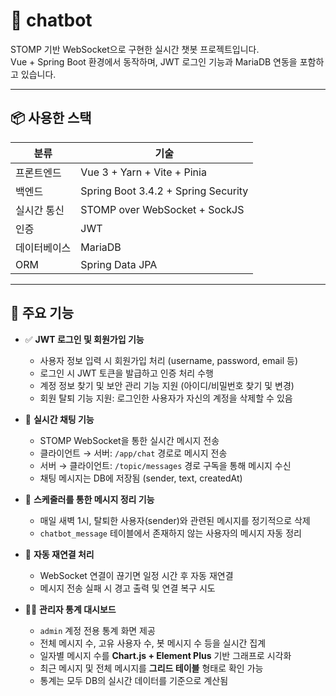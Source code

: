 # 💬 chatbot

STOMP 기반 WebSocket으로 구현한 실시간 챗봇 프로젝트입니다.  
Vue + Spring Boot 환경에서 동작하며, JWT 로그인 기능과 MariaDB 연동을 포함하고 있습니다.

---

## 📦 사용한 스택

| 분류         | 기술                                |
|--------------|--------------------------------------|
| 프론트엔드   | Vue 3 + Yarn + Vite + Pinia          |
| 백엔드       | Spring Boot 3.4.2 + Spring Security  |
| 실시간 통신  | STOMP over WebSocket + SockJS       |
| 인증         | JWT                                  |
| 데이터베이스 | MariaDB                              |
| ORM          | Spring Data JPA                      |

---

## 🔐 주요 기능

- ✅ **JWT 로그인 및 회원가입 기능**
  - 사용자 정보 입력 시 회원가입 처리 (username, password, email 등)
  - 로그인 시 JWT 토큰을 발급하고 인증 처리 수행
  - 계정 정보 찾기 및 보안 관리 기능 지원 (아이디/비밀번호 찾기 및 변경)
  - 회원 탈퇴 기능 지원: 로그인한 사용자가 자신의 계정을 삭제할 수 있음

- 💬 **실시간 채팅 기능**
  - STOMP WebSocket을 통한 실시간 메시지 전송
  - 클라이언트 → 서버: `/app/chat` 경로로 메시지 전송
  - 서버 → 클라이언트: `/topic/messages` 경로 구독을 통해 메시지 수신
  - 채팅 메시지는 DB에 저장됨 (sender, text, createdAt)

- 🧹 **스케줄러를 통한 메시지 정리 기능**
  - 매일 새벽 1시, 탈퇴한 사용자(sender)와 관련된 메시지를 정기적으로 삭제
  - `chatbot_message` 테이블에서 존재하지 않는 사용자의 메시지 자동 정리

- 🔁 **자동 재연결 처리**
  - WebSocket 연결이 끊기면 일정 시간 후 자동 재연결
  - 메시지 전송 실패 시 경고 출력 및 연결 복구 시도

- 🧑‍💼 **관리자 통계 대시보드**
  - `admin` 계정 전용 통계 화면 제공
  - 전체 메시지 수, 고유 사용자 수, 봇 메시지 수 등을 실시간 집계
  - 일자별 메시지 수를 **Chart.js + Element Plus** 기반 그래프로 시각화
  - 최근 메시지 및 전체 메시지를 **그리드 테이블** 형태로 확인 가능
  - 통계는 모두 DB의 실시간 데이터를 기준으로 계산됨

